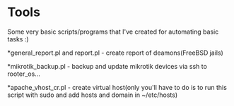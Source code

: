# Tools

Some very basic scripts/programs that I've created for automating basic tasks :)


*general_report.pl and report.pl - create report of deamons(FreeBSD jails)

*mikrotik_backup.pl - backup and update mikrotik devices via ssh to rooter_os...

*apache_vhost_cr.pl - create virtual host(only you'll have to do is to run this script with sudo and add hosts and domain in ~/etc/hosts)
